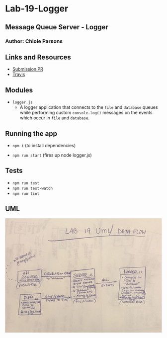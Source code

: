 # Lab-19-Logger
## Message Queue Server - Logger

### Author: Chloie Parsons 

## Links and Resources
* [Submission PR](https://github.com/chloieparsons-401-advanced-javascript/lab-19-logger/pull/1)
* [Travis](https://www.travis-ci.com/chloieparsons-401-advanced-javascript/lab-19-logger)


## Modules
* ```logger.js``` 
    - A logger application that connects to the ```file``` and ```database``` queues while performing custom ```console.log()``` messages on the events which occur in ```file``` and ```database```.

## Running the app
* ```npm i``` (to install dependencies)

* ```npm run start``` (fires up node logger.js)

## Tests
* ```npm run test```
* ```npm run test-watch```
* ```npm run lint```

## UML
![Logger](assets/message_queue_server.JPG)